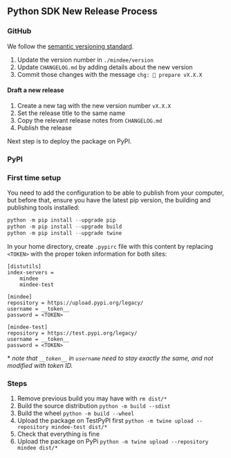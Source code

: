 ## Python SDK New Release Process

### GitHub

We follow the [semantic versioning standard](https://semver.org).

1. Update the version number in `./mindee/version`
2. Update `CHANGELOG.md` by adding details about the new version
3. Commit those changes with the message `chg: 🔖 prepare vX.X.X`

#### Draft a new release

1. Create a new tag with the new version number `vX.X.X`
2. Set the release title to the same name
3. Copy the relevant release notes from `CHANGELOG.md`
4. Publish the release

Next step is to deploy the package on PyPI.

### PyPI

### First time setup

You need to add the configuration to be able to publish from your computer, but before that, ensure you have the latest pip version, the building and publishing tools installed:

```python
python -m pip install --upgrade pip
python -m pip install --upgrade build
python -m pip install --upgrade twine
```

In your home directory, create `.pypirc` file with this content by replacing `<TOKEN>` with the proper token information for both sites:

```text
[distutils]
index-servers =
    mindee
    mindee-test

[mindee]
repository = https://upload.pypi.org/legacy/
username = __token__
password = <TOKEN>

[mindee-test]
repository = https://test.pypi.org/legacy/
username = __token__
password = <TOKEN>
```

\* *note that `__token__` in `username` need to stay exactly the same, and not modified with token ID.*

### Steps

1. Remove previous build you may have with `rm dist/*`
2. Build the source distribution `python -m build --sdist`
3. Build the wheel `python -m build --wheel`
4. Upload the package on TestPyPI first `python -m twine upload --repository mindee-test dist/*`
5. Check that everything is fine
6. Upload the package on PyPi `python -m twine upload --repository mindee dist/*`
